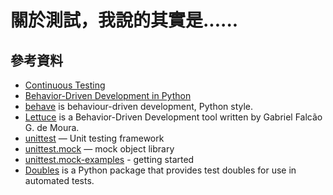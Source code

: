 # 關於測試，我說的其實是......

## 參考資料
- [Continuous Testing](http://continuousdelivery.com/foundations/test-automation/)
- [Behavior-Driven Development in Python](http://code.tutsplus.com/tutorials/behavior-driven-development-in-python--net-26547)
- [behave](http://pythonhosted.org/behave/) is behaviour-driven development, Python style.
- [Lettuce](http://lettuce.it/) is a Behavior-Driven Development tool written by Gabriel Falcão G. de Moura.
- [unittest](https://docs.python.org/3/library/unittest.html) — Unit testing framework
- [unittest.mock](https://docs.python.org/3/library/unittest.mock.html) — mock object library
- [unittest.mock-examples](https://docs.python.org/3/library/unittest.mock-examples.html) - getting started
- [Doubles](http://doubles.readthedocs.io/) is a Python package that provides test doubles for use in automated tests.
